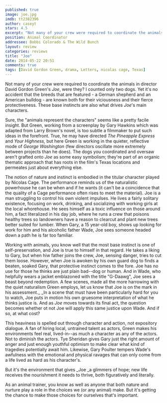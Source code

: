 ```yaml
---
published: true
image: joe.jpg
imdb: tt2382396
author: caseyt
stars: 4.5
excerpt: "Not many of your crew were required to coordinate the animals in director David Gordon Green's Joe, were they? "
position: Animal Coordinator
addressee: Bobbi Colorado & The Wild Bunch
layout: review
categories: reviews
title: "Joe"
date: 2014-05-22 20:51
comments: true
tags: [David Gordon Green, drama, Letters, nicolas cage, Texas]
---
```

Not many of your crew were required to coordinate the animals in director David Gordon Green's _Joe_, were they? I counted only two dogs. Yet it's no accident that the breeds that are featured - a German shepherd and an American bulldog - are known both for their viciousness and their fierce protectiveness. These base instincts are also what drives _Joe_'s main characters.

Sure, the "animals represent the characters" seems like a pretty facile insight. But Green, working from a screenplay by Gary Hawkins which was adapted from Larry Brown's novel, is too subtle a filmmaker to put such ideas in the forefront. True, he may have directed _The Pineapple Express_ and _Your Highness,_ but here Green is working in the quieter, reflective mode of _George Washington_ (few directors oscillate more extremely between projects than he does). The dogs you coordinated and oversaw aren't grafted onto _Joe_ as some easy symbolism; they're part of an organic thematic approach that has roots in the film's Texas locations and permeates just about everything else.

The notion of nature and instinct is embodied in the titular character played by Nicolas Cage. The performance reminds us of the naturalistic powerhouse he can be when and if he wants (it can't be a coincidence that the quality of a Cage performance often rises to meet the material). Joe is a man struggling to control his own violent impulses. He lives a fairly solitary existence, focusing on work, drinking, and socializing with working girls at the local whorehouse. He sees himself as a toxic influence on those around him, a fact literalized in his day job, where he runs a crew that poisons healthy trees so landowners have a reason to clearcut and plant new trees better suited for lumber. When Gary, a 15 year-old boy, shows up looking for work for him and his alcoholic father Wade, Joe sees someone headed down a path he is far too familiar.

Working with animals, you know well that the most base instinct is one of self-preservation, and Joe is true to himself in that regard. He takes a liking to Gary, but when hiw father joins the crew, Joe, sensing danger, tries to cut them loose. However, when Joe is awoken by his own guard dog to finds a beaten, soaked Gary, that protective instinct comes to the fore. Joe has no use for those he thinks are  just plain bad--dog or human. And in Wade, who helpfully wears a jacket emblazoned with the title "G-Daawg", Joe sees a beast beyond redemption. A few scenes, made all the more harrowing with the quiet naturalism Green employs, let us know that Joe is on the mark in his assessment._ _In a scene that must have been particularly hard for you to watch, Joe puts in motion his own gruesome interpretation of what he thinks justice is. And as _Joe_ moves towards its final act, the question becomes whether ot not Joe will apply this same justice upon Wade. And if so, at what cost?

This heaviness is spelled out through character and action, not expository dialogue. A fan of hiring local, untrained talent as actors, Green makes his environments feel real, lived-in--as much a character as any of the actors. Not to diminish the actors. Tye Sheridan gives Gary just the right amount of anger and just enough youthful optimism to make clear what kind of tragedies potentially await him. Likewise, Gary Poulter tempers Wade's awfulness with the emotional and physical ravages that can only come from a life lived as hard as his character's.

But it's the environment that gives _Joe _a glimmers of hope; new life receives the nourishment it needs to thrive, both figuratively and literally.

As an animal trainer, you know as well as anyone that both nature and nurture play a role in the choices we (or any animal) make. But it's getting the chance to make those choices for ourselves that's important.
